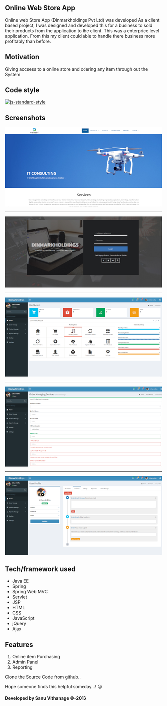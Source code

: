 ## Online Web Store App
Online web Store App (Dinmarkholdings Pvt Ltd) was developed As a client based project, I was designed and developed this for a business to sold their products from the application to the client. This was a enterprice level application. From this my client could able to handle there business more profitably than before.

## Motivation
Giving accsess to a online store and odering any item through out the System

## Code style
[![js-standard-style](https://img.shields.io/azure-devops/coverage/swellaby/opensource/25.svg)](https://google.com)
 
## Screenshots

![Image of Sanu](https://github.com/sanuv9683/Online-web-Store-App/blob/master/img/A1.png)

------

![Image of Sanu](https://github.com/sanuv9683/Online-web-Store-App/blob/master/img/A2.png)

------

![Image of Sanu](https://github.com/sanuv9683/Online-web-Store-App/blob/master/img/A3.png)

------

![Image of Sanu](https://github.com/sanuv9683/Online-web-Store-App/blob/master/img/A4.png)

------

![Image of Sanu](https://github.com/sanuv9683/Online-web-Store-App/blob/master/img/A5.png)


## Tech/framework used
* Java EE
* Spring
* Spring Web MVC
* Servlet
* JSP
* HTML
* CSS
* JavaScript
* jQuery
* Ajax

## Features
1. Online item Purchasing
2. Admin Panel
3. Reporting


Clone the Source Code from github..

Hope someone finds this helpful someday...! :wink:

#### Developed by Sanu Vithanage ©-2016
